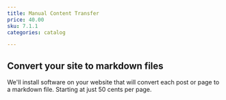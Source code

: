 ```yaml
---
title: Manual Content Transfer
price: 40.00
sku: 7.1.1
categories: catalog

---
```


## Convert your site to markdown files

We'll install software on your website that will convert each post or page to a markdown file. Starting at just 50 cents per page.

